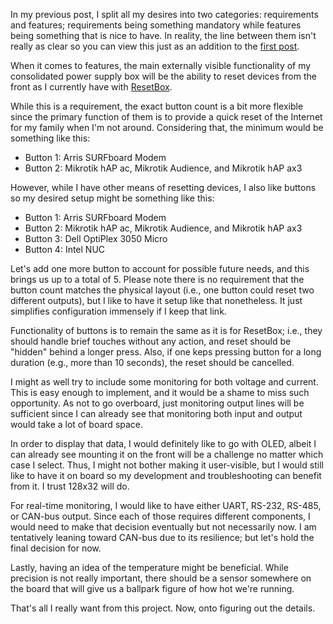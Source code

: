 In my previous post, I split all my desires into two categories: requirements
and features; requirements being something mandatory while features being
something that is nice to have. In reality, the line between them isn't really
as clear so you can view this just as an addition to
the [first post](https://www.medo64.com/2024/08/auxpower1u-requirements/).

When it comes to features, the main externally visible functionality of my
consolidated power supply box will be the ability to reset devices from the
front as I currently have with [ResetBox](https://www.medo64.com/resetbox/).

While this is a requirement, the exact button count is a bit more flexible since
the primary function of them is to provide a quick reset of the Internet for my
family when I'm not around. Considering that, the minimum would be something
like this:
* Button 1: Arris SURFboard Modem
* Button 2: Mikrotik hAP ac, Mikrotik Audience, and Mikrotik hAP ax3

However, while I have other means of resetting devices, I also like buttons so
my desired setup might be something like this:
* Button 1: Arris SURFboard Modem
* Button 2: Mikrotik hAP ac, Mikrotik Audience, and Mikrotik hAP ax3
* Button 3: Dell OptiPlex 3050 Micro
* Button 4: Intel NUC

Let's add one more button to account for possible future needs, and this brings
us up to a total of 5. Please note there is no requirement that the button count
matches the physical layout (i.e., one button could reset two different outputs),
but I like to have it setup like that nonetheless. It just simplifies
configuration immensely if I keep that link.

Functionality of buttons is to remain the same as it is for ResetBox; i.e., they
should handle brief touches without any action, and reset should be "hidden"
behind a longer press. Also, if one keps pressing button for a long duration
(e.g., more than 10 seconds), the reset should be cancelled.

I might as well try to include some monitoring for both voltage and current.
This is easy enough to implement, and it would be a shame to miss such
opportunity. As not to go overboard, just monitoring output lines will be
sufficient since I can already see that monitoring both input and output would
take a lot of board space.

In order to display that data, I would definitely like to go with OLED, albeit I
can already see mounting it on the front will be a challenge no matter which
case I select. Thus, I might not bother making it user-visible, but I would
still like to have it on board so my development and troubleshooting can benefit
from it. I trust 128x32 will do.

For real-time monitoring, I would like to have either UART, RS-232, RS-485, or
CAN-bus output. Since each of those requires different components, I would need
to make that decision eventually but not necessarily now. I am tentatively
leaning toward CAN-bus due to its resilience; but let's hold the final decision
for now.

Lastly, having an idea of the temperature might be beneficial. While precision
is not really important, there should be a sensor somewhere on the board that
will give us a ballpark figure of how hot we're running.

That's all I really want from this project. Now, onto figuring out the details.
